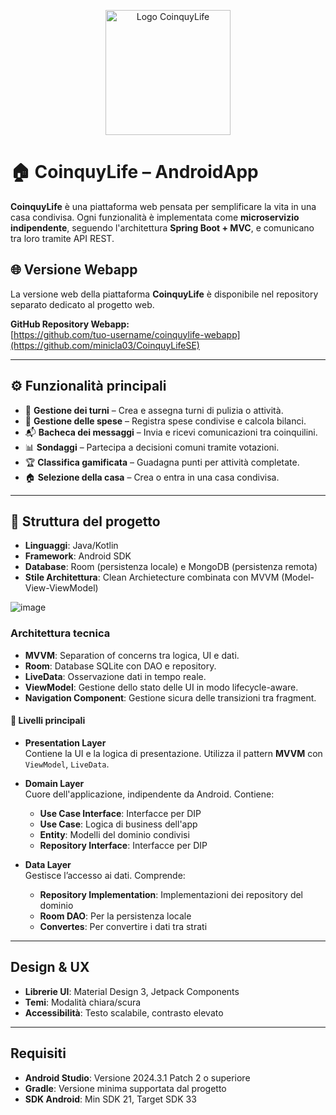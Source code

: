 <p align="center">
  <img src="https://github.com/user-attachments/assets/4d4eafbf-9908-4a72-a9aa-9e93a7e5eb09" alt="Logo CoinquyLife" width="200" />
</p>

# 🏠 CoinquyLife – AndroidApp

**CoinquyLife** è una piattaforma web pensata per semplificare la vita in una casa condivisa. Ogni funzionalità è implementata come **microservizio indipendente**, seguendo l'architettura **Spring Boot + MVC**, e comunicano tra loro tramite API REST.

## 🌐 Versione Webapp

La versione web della piattaforma **CoinquyLife** è disponibile nel repository separato dedicato al progetto web.

**GitHub Repository Webapp:**  
[https://github.com/tuo-username/coinquylife-webapp](https://github.com/minicla03/CoinquyLifeSE)

---

## ⚙️ Funzionalità principali

- 🧹 **Gestione dei turni** – Crea e assegna turni di pulizia o attività.
- 💸 **Gestione delle spese** – Registra spese condivise e calcola bilanci.
- 📬 **Bacheca dei messaggi** – Invia e ricevi comunicazioni tra coinquilini.
- 📊 **Sondaggi** – Partecipa a decisioni comuni tramite votazioni.
- 🏆 **Classifica gamificata** – Guadagna punti per attività completate.
- 🏠 **Selezione della casa** – Crea o entra in una casa condivisa.

---

## 🧱 Struttura del progetto

- **Linguaggi**: Java/Kotlin
- **Framework**: Android SDK
- **Database**: Room (persistenza locale) e MongoDB (persistenza remota)
- **Stile Architettura**: Clean Archietecture combinata con MVVM (Model-View-ViewModel)

![image](https://github.com/user-attachments/assets/cb57acec-829c-4451-9a74-a20344f902aa)

 ### Architettura tecnica

- **MVVM**: Separation of concerns tra logica, UI e dati.
- **Room**: Database SQLite con DAO e repository.
- **LiveData**: Osservazione dati in tempo reale.
- **ViewModel**: Gestione dello stato delle UI in modo lifecycle-aware.
- **Navigation Component**: Gestione sicura delle transizioni tra fragment.


#### 📂 Livelli principali

- **Presentation Layer**  
  Contiene la UI e la logica di presentazione. Utilizza il pattern **MVVM** con `ViewModel`, `LiveData`.

- **Domain Layer**  
  Cuore dell'applicazione, indipendente da Android. Contiene:
  - **Use Case Interface**: Interfacce per DIP
  - **Use Case**: Logica di business dell'app
  - **Entity**: Modelli del dominio condivisi
  - **Repository Interface**: Interfacce per DIP

- **Data Layer**  
  Gestisce l’accesso ai dati. Comprende:
  - **Repository Implementation**: Implementazioni dei repository del dominio
  - **Room DAO**: Per la persistenza locale
  - **Convertes**: Per convertire i dati tra strati

---

## Design & UX

- **Librerie UI**: Material Design 3, Jetpack Components
- **Temi**: Modalità chiara/scura
- **Accessibilità**: Testo scalabile, contrasto elevato

---

## Requisiti

- **Android Studio**: Versione 2024.3.1 Patch 2 o superiore
- **Gradle**: Versione minima supportata dal progetto
- **SDK Android**: Min SDK 21, Target SDK 33


